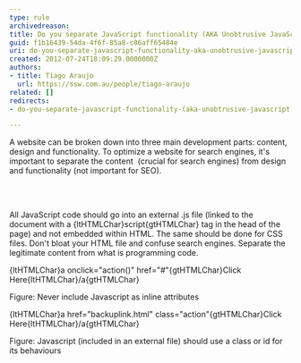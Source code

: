 ```yaml
---
type: rule
archivedreason: 
title: Do you separate JavaScript functionality (AKA Unobtrusive JavaScript)?
guid: f1b16439-54da-4f6f-85a8-c86aff65484e
uri: do-you-separate-javascript-functionality-aka-unobtrusive-javascript
created: 2012-07-24T18:09:29.0000000Z
authors:
- title: Tiago Araujo
  url: https://ssw.com.au/people/tiago-araujo
related: []
redirects:
- do-you-separate-javascript-functionality-(aka-unobtrusive-javascript)

---
```



<p>A website can be broken down into three main development parts&#58; content, design and functionality. To optimize a website for search engines, it's important to separate the content&#160; (crucial for search engines) from design and functionality (not important for SEO).</p>
<br><excerpt class='endintro'></excerpt><br>
<p>All JavaScript code should go into an external .js file (linked to the document with a {ltHTMLChar}script{gtHTMLChar} tag in the head of the page) and not embedded within HTML. The same should be done for CSS files. Don't bloat your HTML file and confuse search engines. Separate the legitimate content from what is programming code.</p>

<div class="ms-rteCustom-CodeArea">
<p>{ltHTMLChar}a onclick=&quot;action()&quot; href=&quot;#&quot;{gtHTMLChar}Click Here{ltHTMLChar}/a{gtHTMLChar}</p>
</div>
<span class="ms-rteCustom-FigureBad">Figure&#58; Never include Javascript as inline attributes</span>
<div class="ms-rteCustom-CodeArea">
<p>{ltHTMLChar}a href=&quot;backuplink.html&quot; class=&quot;action&quot;{gtHTMLChar}Click Here{ltHTMLChar}/a{gtHTMLChar}</p>
</div>
<span class="ms-rteCustom-FigureGood">Figure&#58; Javascript (included in an external file) should use a class or id for its behaviours</span>


